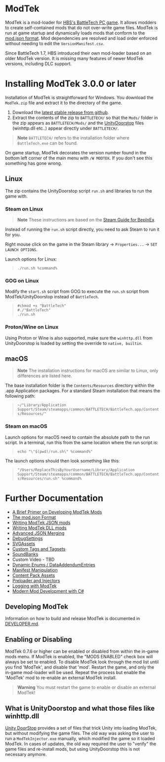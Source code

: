 # ModTek

ModTek is a mod-loader for [HBS's BattleTech PC game](https://harebrained-schemes.com/battletech/). It allows modders to create self-contained mods that do not over-write game files. ModTek is run at game startup and dynamically loads mods that conform to the [mod.json format](https://github.com/BattletechModders/ModTek/wiki/The-mod.json-format). Mod dependencies are resolved and load order enforced without needing to edit the `VersionManifest.csv`.

Since BattleTech 1.7, HBS introduced their own mod-loader based on an older ModTek version. It is missing many features of newer ModTek versions, including DLC support.

# Installing ModTek 3.0.0 or later

Installation of ModTek is straightforward for Windows. You download the `ModTek.zip` file and extract it to the directory of the game.

1. Download the [latest stable release from github](https://github.com/BattletechModders/ModTek/releases).
1. Extract the contents of the zip to `BATTLETECH/` so that the `Mods/` folder in the zip appears as `BATTLETECH/Mods/` and the [UnityDoorstop](https://github.com/NeighTools/UnityDoorstop) files (winhttp.dll etc..) appear directly under `BATTLETECH/`.

> **Note**
> `BATTLETECH/` refers to the installation folder where `BattleTech.exe` can be found.

On game startup, ModTek decorates the version number found in the bottom left corner of the main menu with `/W MODTEK`. If you don't see this something has gone wrong.

## Linux

The zip contains the UnityDoorstop script `run.sh` and libraries to run the game with.

### Steam on Linux

> **Note**
> These instructions are based on the [Steam Guide for BepInEx](https://docs.bepinex.dev/master/articles/advanced/steam_interop.html).

Instead of running the `run.sh` script directly, you need to ask Steam to run it for you.

Right mouse click on the game in the Steam library -> `Properties...` -> `SET LAUNCH OPTIONS`.

Launch options for Linux:
> `./run.sh %command%`

### GOG on Linux

Modify the `start.sh` script from GOG to execute the `run.sh` script from ModTek/UnityDoorstop instead of `BattleTech`.

> ```
> #chmod +x "BattleTech"
> #./"BattleTech"
> ./run.sh
> ```

### Proton/Wine on Linux

Using Proton or Wine is also supported, make sure the `winhttp.dll` from UnityDoorstop is loaded by setting the override to `native, builtin`.

## macOS

> **Note**
> The installation instructions for macOS are similar to Linux, only differences are listed here.

The base installation folder is the `Contents/Resources` directory within the .app Application packages.
For a standard Steam installation that means the following path:
> `~/"Library/Application Support/Steam/steamapps/common/BATTLETECH/BattleTech.app/Contents/Resources/"`

### Steam on macOS

Launch options for macOS need to contain the absolute path to the run script.
In a terminal, run this from the same location where the run script is:
> `echo "\"$(pwd)/run.sh\" %command%"`

The launch options should then look something like this:
> `"/Users/ReplaceThisByYourUsername/Library/Application Support/Steam/steamapps/common/BATTLETECH/BattleTech.app/Contents/Resources/run.sh" %command%`

# Further Documentation

- [A Brief Primer on Developing ModTek Mods](doc/PRIMER.md)
- [The mod.json Format](doc/MOD_JSON_FORMAT.md)
- [Writing ModTek JSON mods](doc/MOD_JSON.md)
- [Writing ModTek DLL mods](doc/MOD_DLL.md)
- [Advanced JSON Merging](doc/ADVANCED_JSON_MERGING.md)
- [DebugSettings](doc/CUSTOM_TYPE_DEBUGSETTINGS.md)
- [SVGAssets](doc/CUSTOM_TYPE_SVGASSET.md)
- [Custom Tags and Tagsets](doc/CUSTOM_TYPE_CUSTOMTAGS.md)
- [SoundBanks](doc/CUSTOM_TYPE_SOUNDBANKS.md)
- Custom Video - TBD
- [Dynamic Enums / DataAddendumEntries](doc/DATA_ADDENDUM_ENTRIES.md)
- [Manifest Manipulation](doc/MANIFEST.md)
- [Content Pack Assets](doc/CONTENT_PACK_ASSETS.md)
- [Preloader and Injectors](doc/PRELOADER.md)
- [Logging with ModTek](doc/LOGGING.md)
- [Modern Mod Development with C#](doc/MODERN_MOD_DEVELOPMENT.md)

## Developing ModTek

Information on how to build and release ModTek is documented in [DEVELOPER.md](DEVELOPER.md).

## Enabling or Disabling

ModTek 0.7.6 or higher can be enabled or disabled from within the in-game mods menu. If ModTek is enabled, the  "MODS ENABLED" check box will always be set to enabled. To disable ModTek look through the mod list until you find 'ModTek', and disable that 'mod'. Restart the game, and only the in-game mod-loader will be used. Repeat the process but enable the 'ModTek' mod to re-enable an external ModTek install. 

> **Warning**
> You must restart the game to enable or disable an external ModTek!

## What is UnityDoorstop and what those files like winhttp.dll

[Unity DoorStop](https://github.com/NeighTools/UnityDoorstop) provides a set of files that trick Unity into loading ModTek, but without modifying the game files.
The old way was asking the user to run a `ModTekInjector.exe` manually, which modified the game so it loaded ModTek.
In cases of updates, the old way required the user to "verify" the game files and re-install mods, but using UnityDoorstop this is not necessary anymore.

